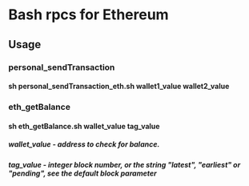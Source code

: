 # Bash rpcs for Ethereum

## Usage

### personal_sendTransaction

#### sh personal_sendTransaction_eth.sh wallet1_value wallet2_value


### eth_getBalance

#### sh eth_getBalance.sh wallet_value tag_value

##### wallet_value - address to check for balance.
##### tag_value - integer block number, or the string "latest", "earliest" or "pending", see the default block parameter